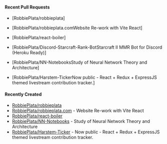#### Recent Pull Requests

- [RobbiePlata/robbieplata]

- [RobbiePlata/robbieplata.comWebsite Re-work with Vite React]

- [RobbiePlata/react-boiler]

- [RobbiePlata/Discord-Starcraft-Rank-BotStarcraft II MMR Bot for Discord (Heroku Ready)]

- [RobbiePlata/NN-NotebooksStudy of Neural Network Theory and Architecture]

- [RobbiePlata/Harstem-TickerNow public - React &#43; Redux &#43; ExpressJS themed livestream contribution tracker.]


#### Recently Created
- [RobbiePlata/robbieplata](https://github.com/RobbiePlata/robbieplata)
- [RobbiePlata/robbieplata.com](https://github.com/RobbiePlata/robbieplata.com) - Website Re-work with Vite React
- [RobbiePlata/react-boiler](https://github.com/RobbiePlata/react-boiler)
- [RobbiePlata/NN-Notebooks](https://github.com/RobbiePlata/NN-Notebooks) - Study of Neural Network Theory and Architecture
- [RobbiePlata/Harstem-Ticker](https://github.com/RobbiePlata/Harstem-Ticker) - Now public - React &#43; Redux &#43; ExpressJS themed livestream contribution tracker.

